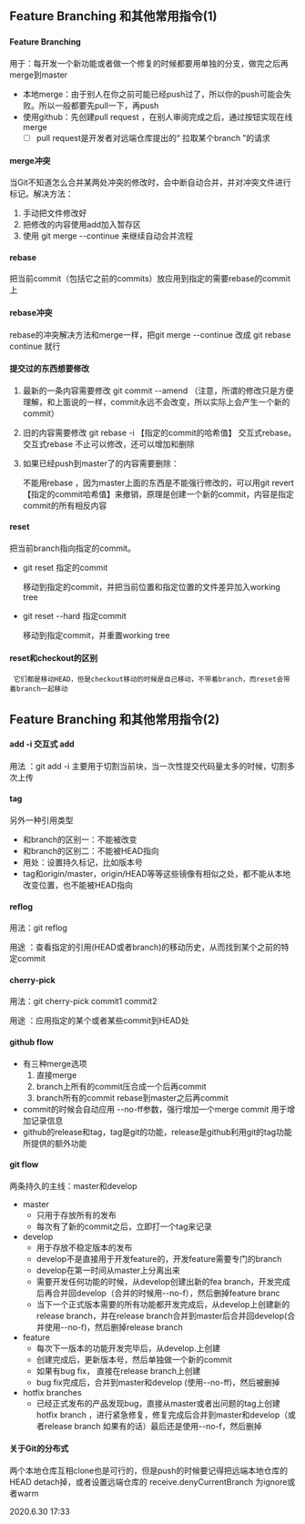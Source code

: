 
## Feature Branching 和其他常用指令(1)

### 

#### Feature Branching 

用于：每开发一个新功能或者做一个修复的时候都要用单独的分支，做完之后再merge到master

- ​	本地merge：由于别人在你之前可能已经push过了，所以你的push可能会失败。所以一般都要先pull一下，再push
- 使用github：先创建pull request ，在别人审阅完成之后，通过按钮实现在线merge
  - [ ] pull request是开发者对远端仓库提出的“ 拉取某个branch ”的请求

#### merge冲突

当Git不知道怎么合并某两处冲突的修改时，会中断自动合并，并对冲突文件进行标记。解决方法：

1. 手动把文件修改好
2. 把修改的内容使用add加入暂存区
3. 使用 git merge --continue 来继续自动合并流程

#### rebase

把当前commit（包括它之前的commits）放应用到指定的需要rebase的commit上

[^注意]: Git中的任何一个commit都是永远不能改变的，所以rebase之后的每一个commit都是新产生的，而不是对原先的commit进行修改

#### rebase冲突

rebase的冲突解决方法和merge一样，把git merge --continue 改成 git rebase continue 就行

#### 提交过的东西想要修改

1. 最新的一条内容需要修改  git commit --amend （注意，所谓的修改只是方便理解，和上面说的一样，commit永远不会改变，所以实际上会产生一个新的commit）

2. 旧的内容需要修改 git rebase -i 【指定的commit的哈希值】 交互式rebase。 交互式rebase 不止可以修改，还可以增加和删除

3. 如果已经push到master了的内容需要删除：  

   不能用rebase ，因为master上面的东西是不能强行修改的，可以用git revert 【指定的commit哈希值】来撤销，原理是创建一个新的commit，内容是指定commit的所有相反内容

#### reset

   把当前branch指向指定的commit。

   - git reset 指定的commit

     移动到指定的commit，并把当前位置和指定位置的文件差异加入working tree

   - git reset --hard 指定commit

     移动到指定commit，并重置working tree

     
#### reset和checkout的区别

     它们都是移动HEAD，但是checkout移动的时候是自己移动，不带着branch，而reset会带着branch一起移动


## Feature Branching 和其他常用指令(2)

#### add -i 交互式 add

用法 ：git add -i  主要用于切割当前块，当一次性提交代码量太多的时候，切割多次上传

#### tag

另外一种引用类型

- 和branch的区别一：不能被改变
- 和branch的区别二：不能被HEAD指向
- 用处：设置持久标记，比如版本号
- tag和origin/master，origin/HEAD等等这些镜像有相似之处，都不能从本地改变位置，也不能被HEAD指向

#### reflog

用法：git reflog <branch>

用途 ：查看指定的引用(HEAD或者branch)的移动历史，从而找到某个之前的特定commit

#### cherry-pick

用法：git cherry-pick commit1 commit2

用途 ：应用指定的某个或者某些commit到HEAD处

#### github flow

- 有三种merge选项 
  1. 直接merge
  2. branch上所有的commit压合成一个后再commit
  3. branch所有的commit rebase到master之后再commit
- commit的时候会自动应用 --no-ff参数，强行增加一个merge commit 用于增加记录信息
- github的release和tag，tag是git的功能，release是github利用git的tag功能所提供的额外功能

#### git flow

两条持久的主线：master和develop

- master
  - 只用于存放所有的发布
  - 每次有了新的commit之后，立即打一个tag来记录
- develop
  - 用于存放不稳定版本的发布
  - develop不是直接用于开发feature的，开发feature需要专门的branch
  - develop在第一时间从master上分离出来
  - 需要开发任何功能的时候，从develop创建出新的fea branch，开发完成后再合并回develop（合并的时候用--no-f），然后删掉feature branc
  - 当下一个正式版本需要的所有功能都开发完成后，从develop上创建新的release branch，并在release branch合并到master后合并回develop(合并使用--no-f)，然后删掉release branch
- feature
  - 每次下一版本的功能开发完毕后，从develop.上创建
  - 创建完成后，更新版本号，然后单独做一个新的commit
  - 如果有bug fix， 直接在release branch上创建
  - bug fix完成后，合并到master和develop (使用--no-ff)，然后被删掉
- hotfix branches
  - 已经正式发布的产品发现bug，直接从master或者出问题的tag上创建hotfix branch ，进行紧急修复，修复完成后合并到master和develop（或者release branch 如果有的话）最后还是使用--no-f，然后删掉

#### 关于Git的分布式

两个本地仓库互相clone也是可行的，但是push的时候要记得把远端本地仓库的HEAD detach掉，或者设置远端仓库的 receive.denyCurrentBranch 为ignore或者warm

2020.6.30 17:33
